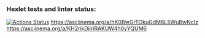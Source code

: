 ### Hexlet tests and linter status:
[![Actions Status](https://github.com/DenL315/python-project-49/workflows/hexlet-check/badge.svg)](https://github.com/DenL315/python-project-49/actions)
https://asciinema.org/a/hK0BwGrTOkuGdM6L5WuBwNcIz 
https://asciinema.org/a/KH2rikDiiriRAKUW4h0yYQUM6 
